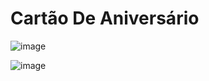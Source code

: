 # Cartão De Aniversário



![image](https://github.com/iamalissontomazelli/CartaoDeAniversario/assets/105504791/c2bd854a-1eab-4f53-bfd7-f7be82509b6a)


![image](https://github.com/iamalissontomazelli/CartaoDeAniversario/assets/105504791/014ea3f4-cfcb-4625-b580-a6086e05310e)
